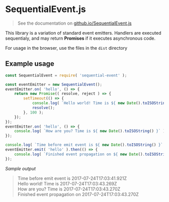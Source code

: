 # SequentialEvent.js

> See the documentation on [github.io/SequentialEvent.js](https://nihilivin.github.io/SequentialEvent.js/)

This library is a variation of standard event emitters. Handlers are executed sequentialy, and may return **Promises** if it executes asynchronous code.

For usage in the browser, use the files in the `dist` directory

## Example usage

```javascript
const SequentialEvent = require( 'sequential-event' );

const eventEmitter = new SequentialEvent();
eventEmitter.on( 'hello', () => {
	return new Promise(( resolve, reject ) => {
		setTimeout(() => {
			console.log( `Hello world! Time is ${ new Date().toISOString() }` );
			resolve();
		}, 100 );
	});
});
eventEmitter.on( 'hello', () => {
	console.log( `How are you? Time is ${ new Date().toISOString() }` );
});

console.log( `Time before emit event is ${ new Date().toISOString() }` );
eventEmitter.emit( 'hello' ).then(() => {
	console.log( `Finished event propagation on ${ new Date().toISOString() }` );
});
```

*Sample output*

> Time before emit event is 2017-07-24T17:03:41.921Z   
> Hello world! Time is 2017-07-24T17:03:43.269Z  
> How are you? Time is 2017-07-24T17:03:43.270Z  
> Finished event propagation on 2017-07-24T17:03:43.270Z  
